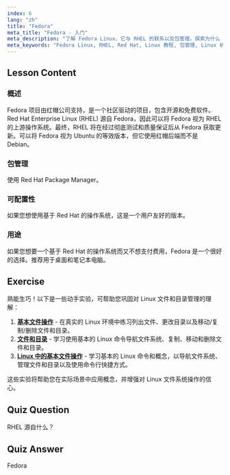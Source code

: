 ```yaml
---
index: 6
lang: "zh"
title: "Fedora"
meta_title: "Fedora - 入门"
meta_description: "了解 Fedora Linux、它与 RHEL 的联系以及包管理。探索为什么 Fedora 是一个适合初学者和桌面用户的优秀免费 Red Hat 操作系统。"
meta_keywords: "Fedora Linux, RHEL, Red Hat, Linux 教程, 包管理, Linux 初学者, Linux 指南, 免费操作系统"
---
```


## Lesson Content

### 概述

Fedora 项目由红帽公司支持，是一个社区驱动的项目，包含开源和免费软件。Red Hat Enterprise Linux (RHEL) 源自 Fedora，因此可以将 Fedora 视为 RHEL 的上游操作系统。最终，RHEL 将在经过彻底测试和质量保证后从 Fedora 获取更新。可以将 Fedora 视为 Ubuntu 的等效版本，但它使用红帽后端而不是 Debian。

### 包管理

使用 Red Hat Package Manager。

### 可配置性

如果您想使用基于 Red Hat 的操作系统，这是一个用户友好的版本。

### 用途

如果您想要一个基于 Red Hat 的操作系统而又不想支付费用，Fedora 是一个很好的选择。推荐用于桌面和笔记本电脑。

## Exercise

熟能生巧！以下是一些动手实验，可帮助您巩固对 Linux 文件和目录管理的理解：

1.  **[基本文件操作](https://labex.io/zh/labs/linux-basic-files-operations-270248)** - 在真实的 Linux 环境中练习列出文件、更改目录以及移动/复制/删除文件和目录。
2.  **[文件和目录](https://labex.io/zh/labs/linux-files-and-directories-270246)** - 学习使用基本的 Linux 命令导航文件系统、复制、移动和删除文件和目录。
3.  **[Linux 中的基本文件操作](https://labex.io/zh/labs/linux-basic-file-operations-in-linux-18001)** - 学习基本的 Linux 命令和概念，以导航文件系统、管理文件和目录以及使用命令行快捷方式。

这些实验将帮助您在实际场景中应用概念，并增强对 Linux 文件系统操作的信心。

## Quiz Question

RHEL 源自什么？

## Quiz Answer

Fedora